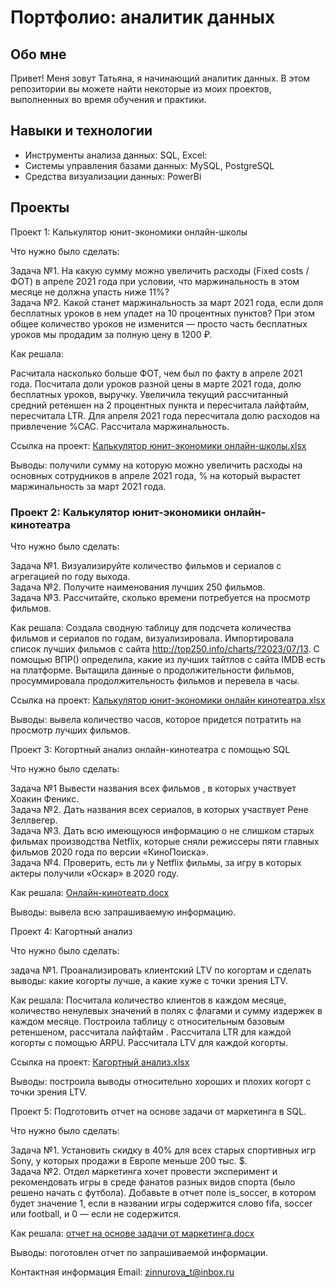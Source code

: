 # Портфолио: аналитик данных 
## Обо мне
Привет! Меня зовут Татьяна, я начинающий аналитик данных. В этом репозитории вы можете найти некоторые из моих проектов, выполненных во время обучения и практики.

## Навыки и технологии
- Инструменты анализа данных: SQL, Excel:
- Системы управления базами данных: MySQL, PostgreSQL
- Средства визуализации данных: PowerBi

## Проекты
Проект 1: Калькулятор юнит-экономики онлайн-школы

Что нужно было сделать: 

Задача №1. На какую сумму можно увеличить расходы (Fixed costs / ФОТ) в апреле 2021 года при условии, что маржинальность в этом месяце не должна упасть ниже 11%?  
Задача №2. Какой станет маржинальность за март 2021 года, если доля бесплатных уроков в нем упадет на 10 процентных пунктов? При этом общее количество уроков не изменится — просто часть бесплатных уроков мы продадим за полную цену в 1200 ₽.  

Как решала:  

Расчитала насколько больше ФОТ, чем был по факту в апреле 2021 года.  Посчитала доли уроков разной цены в марте 2021 года, долю бесплатных уроков, выручку.  Увеличила текущий рассчитанный средний ретеншен на 2 процентных пункта и пересчитала лайфтайм, пересчитала LTR. Для апреля 2021 года пересчитала долю расходов на привлечение %CAC. Рассчитала маржинальность.

Ссылка на проект: [Калькулятор юнит-экономики онлайн-школы.xlsx](https://github.com/Tatyana-portfolio/my-portfolio/files/12573046/-.-.xlsx)

Выводы: получили сумму на которую можно увеличить расходы на основных сотрудников в апреле 2021 года, % на который вырастет маржинальность за март 2021 года.

### Проект 2: Калькулятор юнит-экономики онлайн-кинотеатра

Что нужно было сделать:

Задача №1. Визуализируйте количество фильмов и сериалов с агрегацией по году выхода.  
Задача №2. Получите наименования лучших 250 фильмов.  
Задача №3. Рассчитайте, сколько времени потребуется на просмотр фильмов.  

Как решала: Создала сводную таблицу для подсчета количества фильмов и сериалов по годам, визуализировала. Импортировала список лучших фильмов с сайта http://top250.info/charts/?2023/07/13. С помощью ВПР() определила, какие из лучших тайтлов с сайта IMDB есть на платформе. Вытащила данные о продолжительности  фильмов, просуммировала продолжительность фильмов и перевела в часы.

Ссылка на проект: [Калькулятор юнит-экономики онлайн кинотеатра.xlsx](https://github.com/Tatyana-portfolio/my-portfolio/files/12573902/-.xlsx)

Выводы: вывела количество часов, которое придется потратить на просмотр лучших фильмов.

Проект 3: Когортный анализ онлайн-кинотеатра с помощью SQL

Что нужно было сделать:

Задача №1 Вывести названия всех фильмов , в которых участвует Хоакин Феникс.    
Задача №2. Дать названия всех сериалов, в которых участвует  Рене Зеллвегер.   
Задача №3. Дать всю имеющуюся информацию о не слишком старых фильмах производства Netflix, которые сняли режиссеры пяти главных фильмов 2020 года по версии «КиноПоиска».  
Задача №4. Проверить, есть ли у Netflix фильмы, за игру в которых актеры получили «Оскар» в 2020 году.

Как решала: [Онлайн-кинотеатр.docx](https://github.com/Tatyana-portfolio/my-portfolio/files/12582687/-.docx)

Выводы: вывела всю запрашиваемую информацию.

Проект 4: Кагортный анализ  

Что нужно было сделать:  

задача №1. Проанализировать клиентский LTV по когортам и сделать выводы: какие когорты лучше, а какие хуже с точки зрения LTV.

Как решала: Посчитала количество клиентов в каждом месяце, количество ненулевых значений в полях с флагами и сумму издержек в каждом месяце. Построила таблицу с относительным базовым ретеншеном, рассчитала лайфтайм . Рассчитала LTR для каждой когорты с помощью ARPU. Рассчитала LTV для каждой когорты. 

Ссылка на проект: [Кагортный анализ.xlsx](https://github.com/Tatyana-portfolio/my-portfolio/files/12575981/default.xlsx)

Выводы: построила выводы относительно хороших и плохих когорт с точки зрения LTV.

Проект 5: Подготовить отчет на основе задачи от маркетинга в SQL.

Что нужно было сделать:

Задача №1. Установить скидку в 40%  для всех старых спортивных игр Sony, у которых продажи в Европе меньше 200 тыс. $.   
Задача №2. Отдел маркетинга хочет провести эксперимент и рекомендовать игры в среде фанатов разных видов спорта (было решено начать с футбола). Добавьте в отчет поле is_soccer, в котором будет значение 1, если в названии игры содержится слово fifa, soccer или football, и 0 — если не содержится.  

Как решала: [отчет на основе задачи от маркетинга.docx](https://github.com/Tatyana-portfolio/my-portfolio/files/12582928/default.docx)

Выводы: поготовлен отчет по запрашиваемой информации.

Контактная информация
Email: zinnurova_t@inbox.ru

